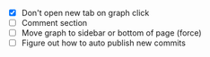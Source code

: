- [x] Don't open new tab on graph click
- [ ] Comment section
- [ ] Move graph to sidebar or bottom of page (force)
- [ ] Figure out how to auto publish new commits